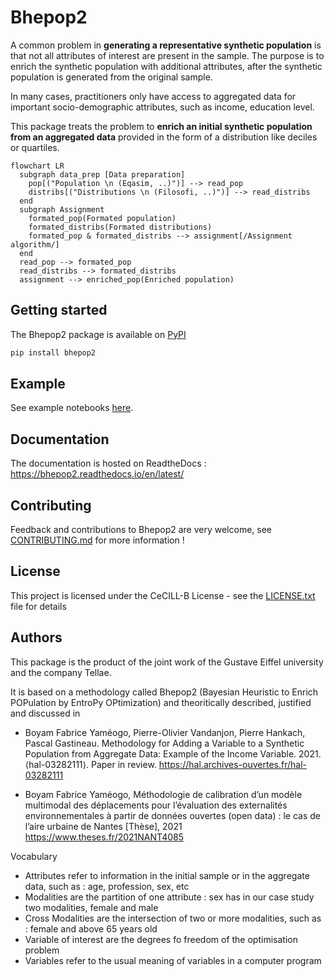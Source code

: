 # Bhepop2

A common problem in **generating a representative synthetic population** is that not all attributes of interest are present in the sample.  The purpose is to enrich the synthetic population with additional attributes, after the synthetic population is generated from the original sample.

In many cases, practitioners only have access to aggregated data for important socio-demographic attributes, such as income, education level. 

This package treats the problem to **enrich an initial synthetic population from an aggregated data** provided in the form of a distribution like deciles or quartiles.

```mermaid
flowchart LR
  subgraph data_prep [Data preparation]
    pop[("Population \n (Eqasim, ..)")] --> read_pop
    distribs[("Distributions \n (Filosofi, ..)")] --> read_distribs
  end
  subgraph Assignment
    formated_pop(Formated population)
    formated_distribs(Formated distributions)
    formated_pop & formated_distribs --> assignment[/Assignment algorithm/]
  end
  read_pop --> formated_pop
  read_distribs --> formated_distribs
  assignment --> enriched_pop(Enriched population)
```

## Getting started

The Bhepop2 package is available on [PyPI](https://pypi.org/project/bhepop2/)

```bash
pip install bhepop2
```

## Example

See example notebooks [here](examples).

## Documentation

The documentation is hosted on ReadtheDocs : <https://bhepop2.readthedocs.io/en/latest/>

## Contributing

Feedback and contributions to Bhepop2 are very welcome, see [CONTRIBUTING.md](CONTRIBUTING.md) for more information !

## License

This project is licensed under the CeCILL-B License - see the [LICENSE.txt](LICENSE.txt) file for details

## Authors

This package is the product of the joint work of the Gustave Eiffel university and the company Tellae.

It is based on a methodology called Bhepop2 (Bayesian Heuristic to Enrich POPulation by EntroPy OPtimization) and theoritically described, justified and discussed in 

* Boyam Fabrice Yaméogo, Pierre-Olivier Vandanjon, Pierre Hankach, Pascal Gastineau. Methodology for Adding a Variable to a Synthetic Population from Aggregate Data: Example of the Income Variable. 2021. ⟨hal-03282111⟩. Paper in review. 
 https://hal.archives-ouvertes.fr/hal-03282111

* Boyam Fabrice Yaméogo, Méthodologie de calibration d’un modèle multimodal des déplacements pour l’évaluation des externalités environnementales à partir de données ouvertes (open data) : le cas de l’aire urbaine de Nantes [Thèse], 2021
https://www.theses.fr/2021NANT4085

Vocabulary
* Attributes refer to  information in the initial sample or in the aggregate data, such as : age, profession, sex, etc
* Modalities are the partition of one attribute : sex has in our case study two modalities, female and male
* Cross Modalities are the intersection of two or more modalities, such as : female and above 65 years old
* Variable of interest are the degrees fo freedom of the optimisation problem
* Variables refer to the usual meaning of variables in a computer program

